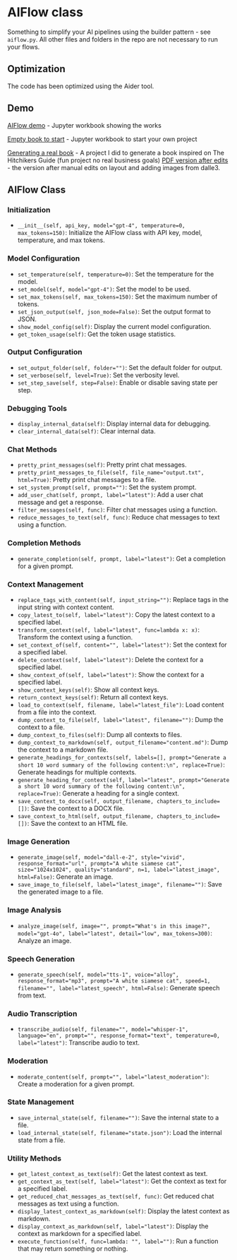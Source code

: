 # AIFlow class

Something to simplify your AI pipelines using the builder pattern - see `aiflow.py`.
All other files and folders in the repo are not necessary to run your flows.

## Optimization

The code has been optimized using the Aider tool.

## Demo

[AIFlow demo](aiflow_demo.ipynb) - Jupyter workbook showing the works

[Empty book to start](aiflow_start.ipynb) - Jupyter workbook to start your own project

[Generating a real book](42book.ipynb) - A project I did to generate a book inspired on The Hitchikers Guide (fun project no real business goals) [PDF version after edits](42-illustrated.pdf) - the version after manual edits on layout and adding images from dalle3.

## AIFlow Class

### Initialization
- `__init__(self, api_key, model="gpt-4", temperature=0, max_tokens=150)`: Initialize the AIFlow class with API key, model, temperature, and max tokens.

### Model Configuration
- `set_temperature(self, temperature=0)`: Set the temperature for the model.
- `set_model(self, model="gpt-4")`: Set the model to be used.
- `set_max_tokens(self, max_tokens=150)`: Set the maximum number of tokens.
- `set_json_output(self, json_mode=False)`: Set the output format to JSON.
- `show_model_config(self)`: Display the current model configuration.
- `get_token_usage(self)`: Get the token usage statistics.

### Output Configuration
- `set_output_folder(self, folder="")`: Set the default folder for output.
- `set_verbose(self, level=True)`: Set the verbosity level.
- `set_step_save(self, step=False)`: Enable or disable saving state per step.

### Debugging Tools
- `display_internal_data(self)`: Display internal data for debugging.
- `clear_internal_data(self)`: Clear internal data.

### Chat Methods
- `pretty_print_messages(self)`: Pretty print chat messages.
- `pretty_print_messages_to_file(self, file_name="output.txt", html=True)`: Pretty print chat messages to a file.
- `set_system_prompt(self, prompt="")`: Set the system prompt.
- `add_user_chat(self, prompt, label="latest")`: Add a user chat message and get a response.
- `filter_messages(self, func)`: Filter chat messages using a function.
- `reduce_messages_to_text(self, func)`: Reduce chat messages to text using a function.

### Completion Methods
- `generate_completion(self, prompt, label="latest")`: Get a completion for a given prompt.

### Context Management
- `replace_tags_with_content(self, input_string="")`: Replace tags in the input string with context content.
- `copy_latest_to(self, label="latest")`: Copy the latest context to a specified label.
- `transform_context(self, label="latest", func=lambda x: x)`: Transform the context using a function.
- `set_context_of(self, content="", label="latest")`: Set the context for a specified label.
- `delete_context(self, label="latest")`: Delete the context for a specified label.
- `show_context_of(self, label="latest")`: Show the context for a specified label.
- `show_context_keys(self)`: Show all context keys.
- `return_context_keys(self)`: Return all context keys.
- `load_to_context(self, filename, label="latest_file")`: Load content from a file into the context.
- `dump_context_to_file(self, label="latest", filename="")`: Dump the context to a file.
- `dump_context_to_files(self)`: Dump all contexts to files.
- `dump_context_to_markdown(self, output_filename="content.md")`: Dump the context to a markdown file.
- `generate_headings_for_contexts(self, labels=[], prompt="Generate a short 10 word summary of the following content:\n", replace=True)`: Generate headings for multiple contexts.
- `generate_heading_for_context(self, label="latest", prompt="Generate a short 10 word summary of the following content:\n", replace=True)`: Generate a heading for a single context.
- `save_context_to_docx(self, output_filename, chapters_to_include=[])`: Save the context to a DOCX file.
- `save_context_to_html(self, output_filename, chapters_to_include=[])`: Save the context to an HTML file.

### Image Generation
- `generate_image(self, model="dall-e-2", style="vivid", response_format="url", prompt="A white siamese cat", size="1024x1024", quality="standard", n=1, label="latest_image", html=False)`: Generate an image.
- `save_image_to_file(self, label="latest_image", filename="")`: Save the generated image to a file.

### Image Analysis
- `analyze_image(self, image="", prompt="What's in this image?", model="gpt-4o", label="latest", detail="low", max_tokens=300)`: Analyze an image.

### Speech Generation
- `generate_speech(self, model="tts-1", voice="alloy", response_format="mp3", prompt="A white siamese cat", speed=1, filename="", label="latest_speech", html=False)`: Generate speech from text.

### Audio Transcription
- `transcribe_audio(self, filename="", model="whisper-1", language="en", prompt="", response_format="text", temperature=0, label="latest")`: Transcribe audio to text.

### Moderation
- `moderate_content(self, prompt="", label="latest_moderation")`: Create a moderation for a given prompt.

### State Management
- `save_internal_state(self, filename="")`: Save the internal state to a file.
- `load_internal_state(self, filename="state.json")`: Load the internal state from a file.

### Utility Methods
- `get_latest_context_as_text(self)`: Get the latest context as text.
- `get_context_as_text(self, label="latest")`: Get the context as text for a specified label.
- `get_reduced_chat_messages_as_text(self, func)`: Get reduced chat messages as text using a function.
- `display_latest_context_as_markdown(self)`: Display the latest context as markdown.
- `display_context_as_markdown(self, label="latest")`: Display the context as markdown for a specified label.
- `execute_function(self, func=lambda: "", label="")`: Run a function that may return something or nothing.
